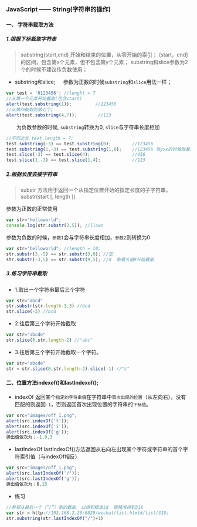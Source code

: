 ### JavaScript —— String(字符串的操作)
#### 一、 字符串截取方法
##### 1.根据下标截取字符串
> substring(start,end) 开始和结束的位置，从零开始的索引；
(start，end]的区间，包含第x个元素，但不包含第y个元素；
substring和slice参数为2个的时候不建议传负数使用；

- substring和slice;
 　 参数为正数的时候`substring`和`slice`用法一样；
``` javaScript
var test = '0123456'; //lenght = 7
//从第一个元素开始截取(包含start)
alert(test.substring(1));         //123456
//从第四截取到第七个;
alert(test.substring(4,7));        //123


```
　　为负数参数的时候, `substring`转换为0, `slice`与字符串长度相加
``` javaScript
//不同之处 test.length = 7;
test.substring(-3) == test.substring(0);        //123456
test.substring(1,-3) == test.substring(1,0);    //123456 当y>x的时候取最大值(1)
test.slice(-3) == test.slice(4);                //456
test.slice(1,-3) == test.slice(1,4);            //123

```


##### 2.根据长度去接字符串
   >  substr 方法用于返回一个从指定位置开始的指定长度的子字符串。substr(start [, length ])
 
参数为正数的正常使用
``` javaScript
var str="helloworld";
console.log(str.substr(2,5)); //llowo
```
参数为负数的时候，`参数1`会与字符串长度相加，`参数2`则转换为0
``` javaScript
var str="helloworld"; //length = 10;
str.substr(3,-5) == str.substr(3,0); //空
str.substr(-3,5) == str.substr(9,5); //d  取最大值9开始截取
```
##### 3.练习字符串截取
- 1.取出一个字符串最后三个字符
``` javascript
var str="abcd"
str.substr(str.length-3,3) //bcd
str.slice(-3) //bcd
```
- 2.往后第三个字符开始截取
``` javascript
var str="abcde"
str.slice(0,str.length-2) //"abc"
```
- 3.往后第三个字符开始截取一个字符。
``` javascript
var str="abcde"
str = str.slice(0,str.length-2).slice(-1) //"c"
```

#### 二、位置方法indexof()和lastIndexof();
- indexOf
返回某个`指定的字符串值`在字符串中`首次出现的位置`（从左向右）。没有匹配的则返回`-1`，否则返回首次出现位置的字符串的`下标值`。
``` javascript
var src="images/off_1.png";
alert(src.indexOf('t'));
alert(src.indexOf('i'));
alert(src.indexOf('g'));
弹出值依次为：-1,0,3
```

- lastIndexOf
lastIndexOf()方法返回从右向左出现某个字符或字符串的首个字符索引值（与indexOf相反）
``` javascript
var src="images/off_1.png";
alert(src.lastIndexOf('/'));
alert(src.lastIndexOf('g'));
弹出值依次为：6,15
```
- 练习
``` javascript
//希望从最后一个（“/”）倒的截取  以得到精准id  即精准得到318
var str = http://192.168.2.26:8029/wechat/list.html#/list/318;
str.substring(str.lastIndexOf("/")+1) 
```
